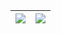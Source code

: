 | <a href="https://github.com/anuraghazra/github-readme-stats"><img align="center" src="https://github-readme-stats.vercel.app/api?username=dd86k&theme=midnight-purple&show_icons=true&hide_border=true" /> </a> | <a href="https://github.com/anuraghazra/convoychat"><img align="center" src="https://github-readme-stats.vercel.app/api/top-langs/?username=dd86k&theme=midnight-purple&layout=compact" /></a> |
|---|---|